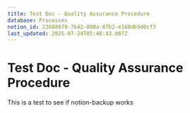 ```yaml
---
title: Test Doc - Quality Assurance Procedure
database: Processes
notion_id: 23880979-7b42-800a-87b2-e160db9d0cf3
last_updated: 2025-07-24T05:48:43.087Z
---
```


# Test Doc - Quality Assurance Procedure


This is a test to see if notion-backup works

